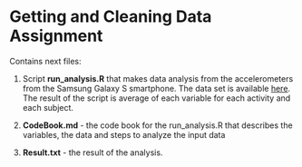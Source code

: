 # Getting and Cleaning Data Assignment

Contains next files:

1. Script **run_analysis.R** that makes data analysis from the accelerometers from the Samsung Galaxy S smartphone. 
The data set is available [here](https://d396qusza40orc.cloudfront.net/getdata%2Fprojectfiles%2FUCI%20HAR%20Dataset.zip). The result of the script is average of each variable for each activity and each subject.

2. **CodeBook.md** - the code book for the run_analysis.R that describes the variables, the data and steps to analyze the input data

3. **Result.txt** - the result of the analysis.
